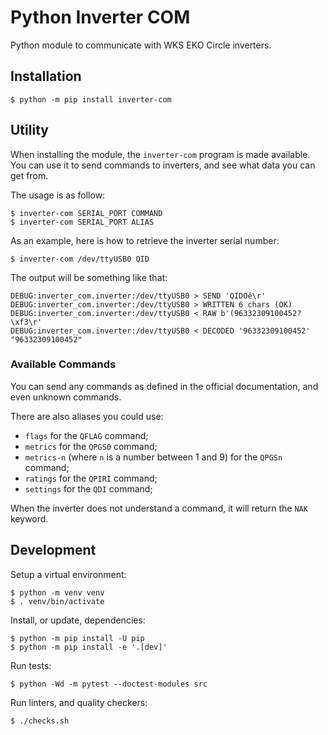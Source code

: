 # Python Inverter COM

Python module to communicate with WKS EKO Circle inverters.

## Installation

```console
$ python -m pip install inverter-com
```

## Utility

When installing the module, the `inverter-com` program is made available.
You can use it to send commands to inverters, and see what data you can get from.

The usage is as follow:

```console
$ inverter-com SERIAL_PORT COMMAND
$ inverter-com SERIAL_PORT ALIAS
```

As an example, here is how to retrieve the inverter serial number:

```console
$ inverter-com /dev/ttyUSB0 QID
```

The output will be something like that:

```log
DEBUG:inverter_com.inverter:/dev/ttyUSB0 > SEND 'QIDÖê\r'
DEBUG:inverter_com.inverter:/dev/ttyUSB0 > WRITTEN 6 chars (OK)
DEBUG:inverter_com.inverter:/dev/ttyUSB0 < RAW b'(96332309100452?\xf3\r'
DEBUG:inverter_com.inverter:/dev/ttyUSB0 < DECODED '96332309100452'
"96332309100452"
```

### Available Commands

You can send any commands as defined in the official documentation, and even unknown commands.

There are also aliases you could use:

- `flags` for the `QFLAG` command;
- `metrics` for the `QPGS0` command;
- `metrics-n` (where `n` is a number between 1 and 9) for the `QPGSn` command;
- `ratings` for the `QPIRI` command;
- `settings` for the `QDI` command;

When the inverter does not understand a command, it will return the `NAK` keyword.

## Development

Setup a virtual environment:

```console
$ python -m venv venv
$ . venv/bin/activate
```

Install, or update, dependencies:

```console
$ python -m pip install -U pip
$ python -m pip install -e '.[dev]'
```

Run tests:

```console
$ python -Wd -m pytest --doctest-modules src
```

Run linters, and quality checkers:

```console
$ ./checks.sh
```
